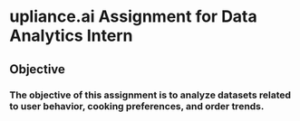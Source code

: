 # upliance.ai Assignment for Data Analytics Intern

## Objective
### The objective of this assignment is to analyze datasets related to user behavior, cooking preferences, and order trends.

